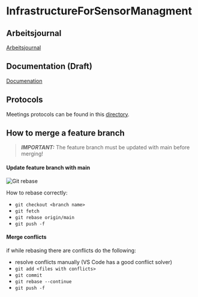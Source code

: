 # InfrastructureForSensorManagment

## Arbeitsjournal
[Arbeitsjournal](./docs/arbeitsjournal.md)
## Documentation (Draft)
[Documenation](./docs/documentation.md)
## Protocols
Meetings protocols can be found in this [directory](./docs).

## How to merge a feature branch
> **_IMPORTANT:_** The feature branch must be updated with main before merging!
#### Update feature branch with main
![Git rebase](https://microfluidics.utoronto.ca/gitlab/help/topics/git/img/git_rebase_v13_5.png)

How to rebase correctly:
- `git checkout <branch name>`
- `git fetch`
- `git rebase origin/main`
- `git push -f`
#### Merge conflicts
if while rebasing there are conflicts do the following:
- resolve conflicts manually (VS Code has a good conflict solver)
- `git add <files with conflicts>`
- `git commit`
- `git rebase --continue`
- `git push -f`